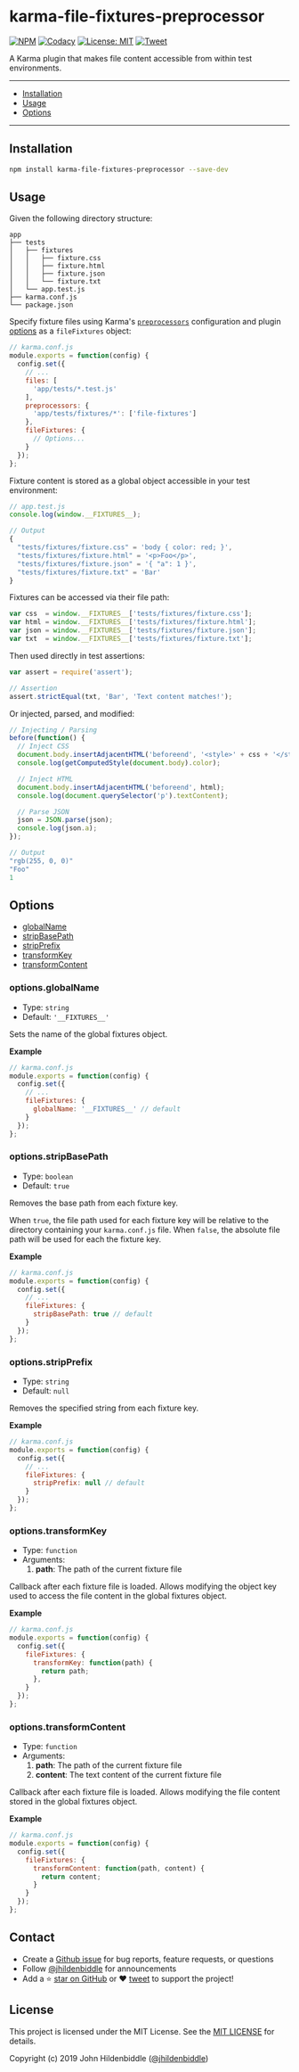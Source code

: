 # karma-file-fixtures-preprocessor

[![NPM](https://img.shields.io/npm/v/karma-file-fixtures-preprocessor.svg?style=flat-square)](https://www.npmjs.com/package/karma-file-fixtures-preprocessor)
[![Codacy](https://img.shields.io/codacy/grade/0721e159e25c414ca670ce93ac5709c9.svg?style=flat-square)](https://www.codacy.com/app/jhildenbiddle/karma-file-fixtures-preprocessor?utm_source=github.com&amp;utm_medium=referral&amp;utm_content=jhildenbiddle/karma-file-fixtures-preprocessor&amp;utm_campaign=Badge_Grade)
[![License: MIT](https://img.shields.io/badge/License-MIT-yellow.svg?style=flat-square)](https://github.com/jhildenbiddle/karma-file-fixtures-preprocessor/blob/master/LICENSE)
[![Tweet](https://img.shields.io/twitter/url/http/shields.io.svg?style=social)](https://twitter.com/intent/tweet?url=https%3A%2F%2Fgithub.com%2Fjhildenbiddle%2Fkarma-file-fixtures-preprocessor&hashtags=developers,frontend,javascript,karma)

A Karma plugin that makes file content accessible from within test environments.

---

- [Installation](#installation)
- [Usage](#usage)
- [Options](#options)

---

## Installation

```bash
npm install karma-file-fixtures-preprocessor --save-dev
```

## Usage

Given the following directory structure:

```
app
├── tests
│   ├── fixtures
│   │   ├── fixture.css
│   │   ├── fixture.html
│   │   ├── fixture.json
│   │   └── fixture.txt
│   └── app.test.js
├── karma.conf.js
└── package.json
```

Specify fixture files using Karma's [`preprocessors`](http://karma-runner.github.io/3.0/config/preprocessors.html) configuration and plugin [options](#options) as a `fileFixtures` object:

```javascript
// karma.conf.js
module.exports = function(config) {
  config.set({
    // ...
    files: [
      'app/tests/*.test.js'
    ],
    preprocessors: {
      'app/tests/fixtures/*': ['file-fixtures']
    },
    fileFixtures: {
      // Options...
    }
  });
};
```

Fixture content is stored as a global object accessible in your test environment:

```javascript
// app.test.js
console.log(window.__FIXTURES__);
```

```javascript
// Output
{
  "tests/fixtures/fixture.css" = 'body { color: red; }',
  "tests/fixtures/fixture.html" = '<p>Foo</p>',
  "tests/fixtures/fixture.json" = '{ "a": 1 }',
  "tests/fixtures/fixture.txt" = 'Bar'
}
```

Fixtures can be accessed via their file path:

```javascript
var css  = window.__FIXTURES__['tests/fixtures/fixture.css'];
var html = window.__FIXTURES__['tests/fixtures/fixture.html'];
var json = window.__FIXTURES__['tests/fixtures/fixture.json'];
var txt  = window.__FIXTURES__['tests/fixtures/fixture.txt'];
```

Then used directly in test assertions:

```javascript
var assert = require('assert');

// Assertion
assert.strictEqual(txt, 'Bar', 'Text content matches!');
```

Or injected, parsed, and modified:

```javascript
// Injecting / Parsing
before(function() {
  // Inject CSS
  document.body.insertAdjacentHTML('beforeend', '<style>' + css + '</style>');
  console.log(getComputedStyle(document.body).color);

  // Inject HTML
  document.body.insertAdjacentHTML('beforeend', html);
  console.log(document.querySelector('p').textContent);

  // Parse JSON
  json = JSON.parse(json);
  console.log(json.a);
});
```

```javascript
// Output
"rgb(255, 0, 0)"
"Foo"
1
```

## Options

- [globalName](#optionsglobalname)
- [stripBasePath](#optionsstripbasepath)
- [stripPrefix](#optionsstripprefix)
- [transformKey](#optionstransformkey)
- [transformContent](#optionstransformcontent)

### options.globalName

- Type: `string`
- Default: `'__FIXTURES__'`

Sets the name of the global fixtures object.

**Example**

```javascript
// karma.conf.js
module.exports = function(config) {
  config.set({
    // ...
    fileFixtures: {
      globalName: '__FIXTURES__' // default
    }
  });
};
```

### options.stripBasePath

- Type: `boolean`
- Default: `true`

Removes the base path from each fixture key.

When `true`, the file path used for each fixture key will be relative to the directory containing your `karma.conf.js` file. When `false`, the absolute file path will be used for each the fixture key.

**Example**

```javascript
// karma.conf.js
module.exports = function(config) {
  config.set({
    // ...
    fileFixtures: {
      stripBasePath: true // default
    }
  });
};
```

### options.stripPrefix

- Type: `string`
- Default: `null`

Removes the specified string from each fixture key.

**Example**

```javascript
// karma.conf.js
module.exports = function(config) {
  config.set({
    // ...
    fileFixtures: {
      stripPrefix: null // default
    }
  });
};
```

### options.transformKey

- Type: `function`
- Arguments:
  1. **path**: The path of the current fixture file

Callback after each fixture file is loaded. Allows modifying the object key used to access the file content in the global fixtures object.

**Example**

```javascript
// karma.conf.js
module.exports = function(config) {
  config.set({
    fileFixtures: {
      transformKey: function(path) {
        return path;
      },
    }
  });
};
```

### options.transformContent

- Type: `function`
- Arguments:
  1. **path**: The path of the current fixture file
  1. **content**: The text content of the current fixture file

Callback after each fixture file is loaded. Allows modifying the file content stored in the global fixtures object.

**Example**

```javascript
// karma.conf.js
module.exports = function(config) {
  config.set({
    fileFixtures: {
      transformContent: function(path, content) {
        return content;
      }
    }
  });
};
```

## Contact

- Create a [Github issue](https://github.com/jhildenbiddle/karma-file-fixtures-preprocessor/issues) for bug reports, feature requests, or questions
- Follow [@jhildenbiddle](https://twitter.com/jhildenbiddle) for announcements
- Add a ⭐️ [star on GitHub](https://github.com/jhildenbiddle/karma-file-fixtures-preprocessor) or ❤️ [tweet](https://twitter.com/intent/tweet?url=https%3A%2F%2Fgithub.com%2Fjhildenbiddle%2Fkarma-file-fixtures-preprocessor&hashtags=css,developers,frontend,javascript) to support the project!

## License

This project is licensed under the MIT License. See the [MIT LICENSE](https://github.com/jhildenbiddle/karma-file-fixtures-preprocessor/blob/master/LICENSE) for details.

Copyright (c) 2019 John Hildenbiddle ([@jhildenbiddle](https://twitter.com/jhildenbiddle))
